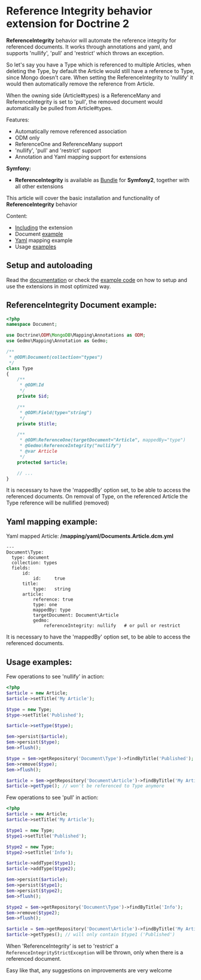 # Reference Integrity behavior extension for Doctrine 2

**ReferenceIntegrity** behavior will automate the reference integrity for referenced documents.
It works through annotations and yaml, and supports 'nullify', 'pull' and 'restrict' which throws an exception.

So let's say you have a Type which is referenced to multiple Articles, when deleting the Type, by default the Article
would still have a reference to Type, since Mongo doesn't care. When setting the ReferenceIntegrity to 'nullify' it
would then automatically remove the reference from Article.

When the owning side (Article#types) is a ReferenceMany and ReferenceIntegrity is set to 'pull', the removed document would automatically be pulled from Article#types.

Features:

- Automatically remove referenced association
- ODM only
- ReferenceOne and ReferenceMany support
- 'nullify', 'pull' and 'restrict' support
- Annotation and Yaml mapping support for extensions


**Symfony:**

- **ReferenceIntegrity** is available as [Bundle](http://github.com/stof/StofDoctrineExtensionsBundle)
for **Symfony2**, together with all other extensions

This article will cover the basic installation and functionality of **ReferenceIntegrity** behavior

Content:

- [Including](#including-extension) the extension
- Document [example](#document-mapping)
- [Yaml](#yaml-mapping) mapping example
- Usage [examples](#advanced-examples)

<a name="including-extension"></a>

## Setup and autoloading

Read the [documentation](http://github.com/Atlantic18/DoctrineExtensions/tree/main/doc/annotations.md#em-setup)
or check the [example code](http://github.com/Atlantic18/DoctrineExtensions/tree/main/example)
on how to setup and use the extensions in most optimized way.

<a name="document-mapping"></a>

## ReferenceIntegrity Document example:

``` php
<?php
namespace Document;

use Doctrine\ODM\MongoDB\Mapping\Annotations as ODM;
use Gedmo\Mapping\Annotation as Gedmo;

/**
 * @ODM\Document(collection="types")
 */
class Type
{
    /**
     * @ODM\Id
     */
    private $id;

    /**
     * @ODM\Field(type="string")
     */
    private $title;

    /**
     * @ODM\ReferenceOne(targetDocument="Article", mappedBy="type")
     * @Gedmo\ReferenceIntegrity("nullify")
     * @var Article
     */
    protected $article;

    // ...
}
```

It is necessary to have the 'mappedBy' option set, to be able to access the referenced documents.
On removal of Type, on the referenced Article the Type reference will be nullified (removed)

<a name="yaml-mapping"></a>

## Yaml mapping example:

Yaml mapped Article: **/mapping/yaml/Documents.Article.dcm.yml**

```
---
Document\Type:
  type: document
  collection: types
  fields:
      id:
          id:     true
      title:
          type:   string
      article:
          reference: true
          type: one
          mappedBy: type
          targetDocument: Document\Article
          gedmo:
              referenceIntegrity: nullify   # or pull or restrict

```

It is necessary to have the 'mappedBy' option set, to be able to access the referenced documents.

<a name="advanced-examples"></a>

## Usage examples:

Few operations to see 'nullify' in action:

``` php
<?php
$article = new Article;
$article->setTitle('My Article');

$type = new Type;
$type->setTitle('Published');

$article->setType($type);

$em->persist($article);
$em->persist($type);
$em->flush();

$type = $em->getRepository('Document\Type')->findByTitle('Published');
$em->remove($type);
$em->flush();

$article = $em->getRepository('Document\Article')->findByTitle('My Article');
$article->getType(); // won't be referenced to Type anymore
```

Few operations to see 'pull' in action:

``` php
<?php
$article = new Article;
$article->setTitle('My Article');

$type1 = new Type;
$type1->setTitle('Published');

$type2 = new Type;
$type2->setTitle('Info');

$article->addType($type1);
$article->addType($type2);

$em->persist($article);
$em->persist($type1);
$em->persist($type2);
$em->flush();

$type2 = $em->getRepository('Document\Type')->findByTitle('Info');
$em->remove($type2);
$em->flush();

$article = $em->getRepository('Document\Article')->findByTitle('My Article');
$article->getTypes(); // will only contain $type1 ('Published')
```

When 'ReferenceIntegrity' is set to 'restrict' a `ReferenceIntegrityStrictException` will be thrown, only when there
is a referenced document.

Easy like that, any suggestions on improvements are very welcome
